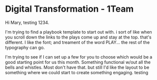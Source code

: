 # Digital Transformation - 1Team

Hi Mary, testing 1234. 

I'm trying to find a playbook template to start out with. i sort of like when you scroll down the links to the plays come up and stay at the top. that's different. I like the font; and treament of the word PLAY... the rest of the typography can go. 

I'm trying to see if I can set up a few for you to choose which would be a good starting point for us this month. Something functional w/out all the bells and whistles. Most don't have that. but still I'd like the layout to be something where we could start to create something engaging. testing 

